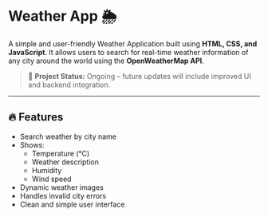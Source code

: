 # Weather App 🌦️

A simple and user-friendly Weather Application built using **HTML, CSS, and JavaScript**. It allows users to search for real-time weather information of any city around the world using the **OpenWeatherMap API**.

> 🚧 **Project Status:** Ongoing – future updates will include improved UI and backend integration.

---

## 🔥 Features
- Search weather by city name
- Shows:
  - Temperature (°C)
  - Weather description
  - Humidity
  - Wind speed
- Dynamic weather images
- Handles invalid city errors
- Clean and simple user interface